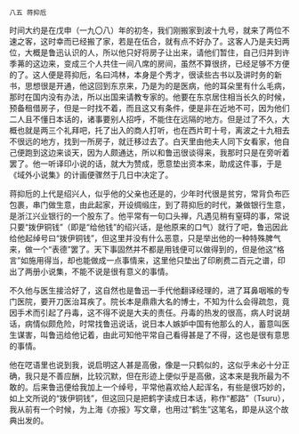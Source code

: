     八五 蒋抑卮 

   时间大约是在戊申（一九〇八）年的初冬，我们刚搬家到波十九号，就来了两位不速之客，这时幸而已经搬了家，若是在伍合，就有点不好办了。这客人乃是夫妇两位，大概是鲁迅认识的人，所以他只好将房子让出来，请他们暂住，自己归并到许季茀的这边来，变成三个人共住一间八席的房间，虽然不算很挤，已经足够不方便的了。这人便是蒋抑卮，名曰鸿林，本身是个秀才，很读些古书以及讲时务的新书，思想很是开通，他这回到东京来，乃是为的是医病，他的耳朵里有什么毛病，那时在国内没有办法，所以出国来请教专家的。他要在东京居住相当长久的时候，预备租借房子，但是一时找不着，而且这又有条件，便是非在近地不可，因为他们二人且不懂日本话的，诸事要别人招呼，不能住在远隔的地方。但是过了不久，大概也就是两三个礼拜吧，托了出入的商人打听，也在西片町十号，离波之十九相去不很远的地方，找到一所房子，就迁移过去了。白天里由他夫人同下女看家，他自己便跑到这边来谈天，因为人颇通达，所以和鲁迅很谈得来，我那时只是在旁听着罢了。他一听译印小说的话，就大为赞成，愿意垫出资本来，助成这件事，于是《域外小说集》的计画便骤然于几日中决定了。

   蒋抑卮的上代是绍兴人，似乎他的父亲也还是的，少年时代很是贫穷，常背负布匹包裹，串门做生意，由此起家，开设绸缎庄，到了蒋抑卮的时代，兼做银行生意，是浙江兴业银行的一个股东了。他平常有一句口头禅，凡遇见稍有窒碍的事，常说只要“拨伊铜钱”（即是“给他钱”的绍兴话，是他原来的口气）就行了吧，鲁迅因此给他起绰号曰“拨伊铜钱”，但这里并没有什么恶意，只是举出他的一种特殊脾气来，做一个“表德”罢了。天下事固然并不都是用钱便可以做得到的，但是他这“格言”如施用得当，却也能做成一点事情来，这里他只垫出了印刷费二百元之谱，印出了两册小说集，不能不说是很有意义的事情。

   不久他与医生接洽好了，这自然也是鲁迅一手代他翻译经理的，进了耳鼻咽喉的专门医院，要开刀医治耳疾了。院长本是鼎鼎大名的博士，不知为什么会得疏忽，竟因手术而引起了丹毒，这不得不说是大夫的责任。丹毒的热发的很高，病人时说胡话，病情似颇危险，时常找鲁迅说话，说日本人嫉妒中国有他那么的人，蓄意叫医生谋害，叫鲁迅给他记着，由此可知他平常自己看得甚是了不得，这也是很有意思的事情。

   他在呓语里也说到我，说启明这人甚是高傲，像是一只鹤似的，这似乎未必十分正确，我只是不善应酬，比较沉默，但在形迹上便似乎是高傲，这本来是我所最为不敢的。后来鲁迅便给我加上一个绰号，平常他喜欢给人起诨名，有些是很巧妙的，如上文所说的“拨伊铜钱”，但这回只是把鹤字读成日本话，称作“都路”（Tsuru），我从前有一个时候，为上海《亦报》写文章，也用过“鹤生”这笔名，即是从这个故典出发的。


